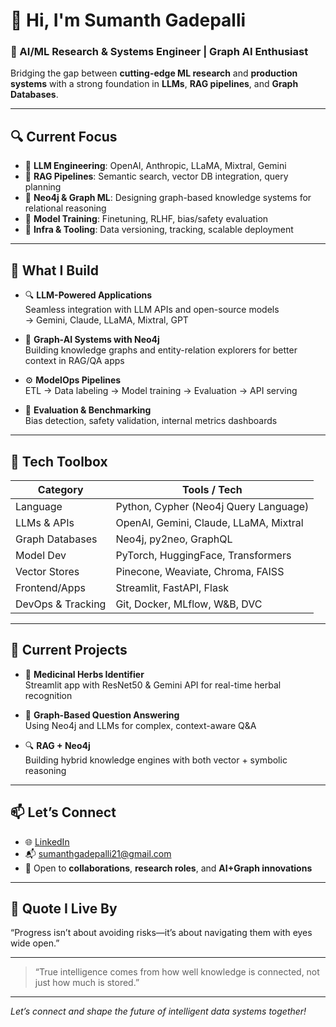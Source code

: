 # 👋 Hi, I'm Sumanth Gadepalli

### 🧠 AI/ML Research & Systems Engineer | Graph AI Enthusiast  
Bridging the gap between **cutting-edge ML research** and **production systems** with a strong foundation in **LLMs**, **RAG pipelines**, and **Graph Databases**.

---

## 🔍 Current Focus

- 🧠 **LLM Engineering**: OpenAI, Anthropic, LLaMA, Mixtral, Gemini
- 🔁 **RAG Pipelines**: Semantic search, vector DB integration, query planning
- 🧱 **Neo4j & Graph ML**: Designing graph-based knowledge systems for relational reasoning
- 🧬 **Model Training**: Finetuning, RLHF, bias/safety evaluation
- 🧰 **Infra & Tooling**: Data versioning, tracking, scalable deployment

---

## 🧩 What I Build

- 🔍 **LLM-Powered Applications**  
  Seamless integration with LLM APIs and open-source models  
  → Gemini, Claude, LLaMA, Mixtral, GPT

- 🔗 **Graph-AI Systems with Neo4j**  
  Building knowledge graphs and entity-relation explorers for better context in RAG/QA apps

- ⚙️ **ModelOps Pipelines**  
  ETL → Data labeling → Model training → Evaluation → API serving

- 🧠 **Evaluation & Benchmarking**  
  Bias detection, safety validation, internal metrics dashboards

---

## 🧪 Tech Toolbox

| Category        | Tools / Tech                                 |
|----------------|-----------------------------------------------|
| Language        | Python, Cypher (Neo4j Query Language)         |
| LLMs & APIs     | OpenAI, Gemini, Claude, LLaMA, Mixtral        |
| Graph Databases | Neo4j, py2neo, GraphQL                        |
| Model Dev       | PyTorch, HuggingFace, Transformers            |
| Vector Stores   | Pinecone, Weaviate, Chroma, FAISS             |
| Frontend/Apps   | Streamlit, FastAPI, Flask                     |
| DevOps & Tracking | Git, Docker, MLflow, W&B, DVC               |

---

## 🚀 Current Projects

- 🌿 **Medicinal Herbs Identifier**  
  Streamlit app with ResNet50 & Gemini API for real-time herbal recognition

- 🧠 **Graph-Based Question Answering**  
  Using Neo4j and LLMs for complex, context-aware Q&A

- 🔍 **RAG + Neo4j**  
  Building hybrid knowledge engines with both vector + symbolic reasoning

---

## 📫 Let’s Connect

- 🌐 [LinkedIn](https://www.linkedin.com/in/sumanth-gadepalli-265895234/)
- 📬 sumanthgadepalli21@gmail.com
- 🤝 Open to **collaborations**, **research roles**, and **AI+Graph innovations**

---

## 💬 Quote I Live By

“Progress isn’t about avoiding risks—it’s about navigating them with eyes wide open.” 

---

> “True intelligence comes from how well knowledge is connected, not just how much is stored.”

---


*Let’s connect and shape the future of intelligent data systems together!*

